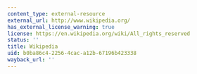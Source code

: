 ```yaml
---
content_type: external-resource
external_url: http://www.wikipedia.org/
has_external_license_warning: true
license: https://en.wikipedia.org/wiki/All_rights_reserved
status: ''
title: Wikipedia
uid: b0ba86c4-2256-4cac-a12b-67196b423338
wayback_url: ''
---
```


